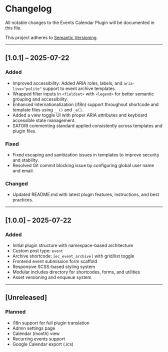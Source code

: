 # Changelog

All notable changes to the Events Calendar Plugin will be documented in this file.

This project adheres to [Semantic Versioning](https://semver.org/).

---

## [1.0.1] – 2025-07-22

### Added

- Improved accessibility: Added ARIA roles, labels, and `aria-live="polite"` support to event archive templates.
- Wrapped filter inputs in `<fieldset>` with `<legend>` for better semantic grouping and accessibility.
- Enhanced internationalization (i18n) support throughout shortcode and template files using `__()` and `_e()`.
- Added a view toggle UI with proper ARIA attributes and keyboard accessible state management.
- SATORI commenting standard applied consistently across templates and plugin files.

### Fixed

- Fixed escaping and sanitization issues in templates to improve security and stability.
- Resolved Git commit blocking issue by configuring global user name and email.

### Changed

- Updated README.md with latest plugin features, instructions, and best practices.

---

## [1.0.0] – 2025-07-22

### Added

- Initial plugin structure with namespace-based architecture
- Custom post type: `event`
- Archive shortcode: `[ec_event_archive]` with grid/list toggle
- Frontend event submission form scaffold
- Responsive SCSS-based styling system
- Modular includes directory for shortcodes, forms, and utilities
- Asset versioning and enqueue system

---

## [Unreleased]

### Planned

- i18n support for full plugin translation
- Admin settings page
- Calendar (month) view
- Recurring events support
- Google Calendar export (.ics)

